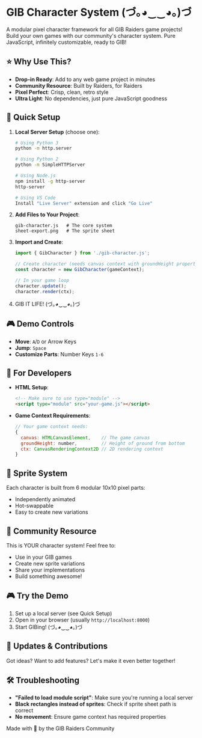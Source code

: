 # GIB Character System (づ｡◕‿‿◕｡)づ

A modular pixel character framework for all GIB Raiders game projects! Build your own games with our community's character system. Pure JavaScript, infinitely customizable, ready to GIB! 

## ⭐ Why Use This?

- **Drop-in Ready**: Add to any web game project in minutes
- **Community Resource**: Built by Raiders, for Raiders
- **Pixel Perfect**: Crisp, clean, retro style
- **Ultra Light**: No dependencies, just pure JavaScript goodness

## 🔧 Quick Setup

1. **Local Server Setup** (choose one):
   ```bash
   # Using Python 3
   python -m http.server

   # Using Python 2
   python -m SimpleHTTPServer

   # Using Node.js
   npm install -g http-server
   http-server
   
   # Using VS Code
   Install "Live Server" extension and click "Go Live"
   ```

2. **Add Files to Your Project**:
   ```
   gib-character.js   # The core system
   sheet-export.png   # The sprite sheet
   ```

3. **Import and Create**:
   ```javascript
   import { GibCharacter } from './gib-character.js';

   // Create character (needs canvas context with groundHeight property)
   const character = new GibCharacter(gameContext);

   // In your game loop
   character.update();
   character.render(ctx);
   ```

4. GIB IT LIFE! (づ｡◕‿‿◕｡)づ

## 🎮 Demo Controls

- **Move**: `A`/`D` or Arrow Keys
- **Jump**: `Space`
- **Customize Parts**: Number Keys `1-6`

## 🚀 For Developers

- **HTML Setup**:
  ```html
  <!-- Make sure to use type="module" -->
  <script type="module" src="your-game.js"></script>
  ```

- **Game Context Requirements**:
  ```javascript
  // Your game context needs:
  {
    canvas: HTMLCanvasElement,    // The game canvas
    groundHeight: number,         // Height of ground from bottom
    ctx: CanvasRenderingContext2D // 2D rendering context
  }
  ```

## 🎨 Sprite System

Each character is built from 6 modular 10x10 pixel parts:
- Independently animated
- Hot-swappable
- Easy to create new variations

## 🌟 Community Resource

This is YOUR character system! Feel free to:
- Use in your GIB games
- Create new sprite variations
- Share your implementations
- Build something awesome!

## 🎮 Try the Demo

1. Set up a local server (see Quick Setup)
2. Open in your browser (usually `http://localhost:8000`)
3. Start GIBing! (づ｡◕‿‿◕｡)づ

## 🔄 Updates & Contributions

Got ideas? Want to add features? Let's make it even better together!

## 🛠️ Troubleshooting

- **"Failed to load module script"**: Make sure you're running a local server
- **Black rectangles instead of sprites**: Check if sprite sheet path is correct
- **No movement**: Ensure game context has required properties

Made with 💜 by the GIB Raiders Community 